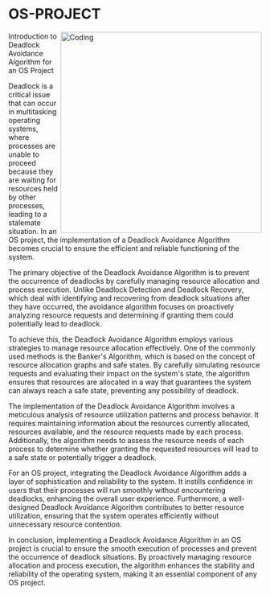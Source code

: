 # OS-PROJECT
<img align="right" alt="Coding" width="400" src="https://cdn.pixabay.com/animation/2023/01/24/10/52/10-52-12-184_512.gif">
Introduction to Deadlock Avoidance Algorithm for an OS Project

Deadlock is a critical issue that can occur in multitasking operating systems, where processes are unable to proceed because they are waiting for resources held by other processes, leading to a stalemate situation. In an OS project, the implementation of a Deadlock Avoidance Algorithm becomes crucial to ensure the efficient and reliable functioning of the system.

The primary objective of the Deadlock Avoidance Algorithm is to prevent the occurrence of deadlocks by carefully managing resource allocation and process execution. Unlike Deadlock Detection and Deadlock Recovery, which deal with identifying and recovering from deadlock situations after they have occurred, the avoidance algorithm focuses on proactively analyzing resource requests and determining if granting them could potentially lead to deadlock.

To achieve this, the Deadlock Avoidance Algorithm employs various strategies to manage resource allocation effectively. One of the commonly used methods is the Banker's Algorithm, which is based on the concept of resource allocation graphs and safe states. By carefully simulating resource requests and evaluating their impact on the system's state, the algorithm ensures that resources are allocated in a way that guarantees the system can always reach a safe state, preventing any possibility of deadlock.

The implementation of the Deadlock Avoidance Algorithm involves a meticulous analysis of resource utilization patterns and process behavior. It requires maintaining information about the resources currently allocated, resources available, and the resource requests made by each process. Additionally, the algorithm needs to assess the resource needs of each process to determine whether granting the requested resources will lead to a safe state or potentially trigger a deadlock.

For an OS project, integrating the Deadlock Avoidance Algorithm adds a layer of sophistication and reliability to the system. It instills confidence in users that their processes will run smoothly without encountering deadlocks, enhancing the overall user experience. Furthermore, a well-designed Deadlock Avoidance Algorithm contributes to better resource utilization, ensuring that the system operates efficiently without unnecessary resource contention.

In conclusion, implementing a Deadlock Avoidance Algorithm in an OS project is crucial to ensure the smooth execution of processes and prevent the occurrence of deadlock situations. By proactively managing resource allocation and process execution, the algorithm enhances the stability and reliability of the operating system, making it an essential component of any OS project.

